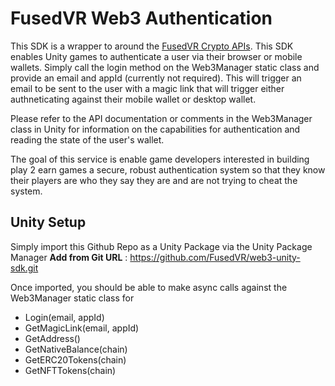 # FusedVR Web3 Authentication

This SDK is a wrapper to around the [FusedVR Crypto APIs](https://crypto.fusedvr.com). This SDK enables Unity games to authenticate a user via their browser or mobile wallets. Simply call the login method on the Web3Manager static class and provide an email and appId (currently not required). This will trigger an email to be sent to the user with a magic link that will trigger either authneticating against their mobile wallet or desktop wallet. 

Please refer to the API documentation or comments in the Web3Manager class in Unity for information on the capabilities for authentication and reading the state of the user's wallet.

The goal of this service is enable game developers interested in building play 2 earn games a secure, robust authentication system so that they know their players are who they say they are and are not trying to cheat the system. 

## Unity Setup

Simply import this Github Repo as a Unity Package via the Unity Package Manager **Add from Git URL** : https://github.com/FusedVR/web3-unity-sdk.git

Once imported, you should be able to make async calls against the Web3Manager static class for 
- Login(email, appId)
- GetMagicLink(email, appId)
- GetAddress()
- GetNativeBalance(chain)
- GetERC20Tokens(chain)
- GetNFTTokens(chain)
